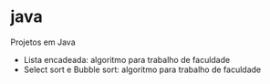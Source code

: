 # java
Projetos em Java

- Lista encadeada: algoritmo para trabalho de faculdade
- Select sort e Bubble sort: algoritmo para trabalho de faculdade
